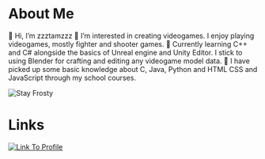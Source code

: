 # About Me
👋 Hi, I’m zzztamzzz
👀 I’m interested in creating videogames. I enjoy playing videogames, mostly fighter and shooter games.
🌱 Currently learning C++ and C# alongside the basics of Unreal engine and Unity Editor. I stick to using Blender for crafting and editing any videogame model data.
📔 I have picked up some basic knowledge about C, Java, Python and HTML CSS and JavaScript through my school courses.

![Stay Frosty](https://media.giphy.com/media/ZEILv6a8KBDFq4KhbB/giphy.gif)
# Links
[![Link To Profile](https://github.com/zzztamzzz/zzztamzzz/blob/main/images/linkedin/resized/dall-e-3-linkedin-logo.jpg?raw=true)](https://www.linkedin.com/in/tamzid-choudhury-9034041b9/)

<!---
zzztamzzz/zzztamzzz is a ✨ special ✨ repository because its `README.md` (this file) appears on your GitHub profile.
You can click the Preview link to take a look at your changes.
--->
